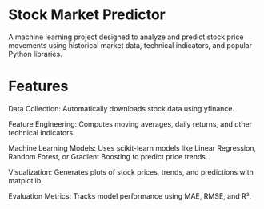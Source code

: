 # Stock Market Predictor

A machine learning project designed to analyze and predict stock price movements using historical market data, technical indicators, and popular Python libraries.

# Features

Data Collection: Automatically downloads stock data using yfinance.

Feature Engineering: Computes moving averages, daily returns, and other technical indicators.

Machine Learning Models: Uses scikit-learn models like Linear Regression, Random Forest, or Gradient Boosting to predict price trends.

Visualization: Generates plots of stock prices, trends, and predictions with matplotlib.

Evaluation Metrics: Tracks model performance using MAE, RMSE, and R².
